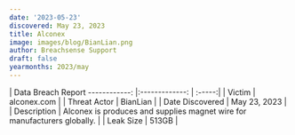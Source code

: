 ```yaml
---
date: '2023-05-23'
discovered: May 23, 2023
title: Alconex
image: images/blog/BianLian.png
author: Breachsense Support
draft: false
yearmonths: 2023/may
---
```



| Data Breach Report
------------:     |:-------------:    | :-----:|
| Victim      | alconex.com      | 
| Threat Actor      | BianLian      | 
| Date Discovered      | May 23, 2023      | 
| Description      | Alconex is produces and supplies magnet wire for manufacturers globally.      | 
| Leak Size      | 513GB      | 

